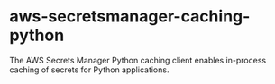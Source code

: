 # aws-secretsmanager-caching-python
The AWS Secrets Manager Python caching client enables in-process caching of secrets for Python applications.
